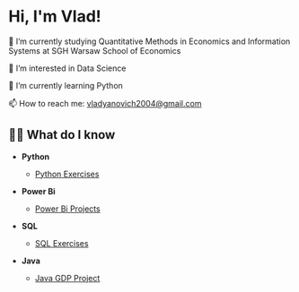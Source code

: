 <h1>Hi, I'm Vlad!</h1>
🔭 I’m currently studying Quantitative Methods in Economics and Information Systems at SGH Warsaw School of Economics


👀 I’m interested in Data Science
  
🌱 I’m currently learning Python
  
📫 How to reach me: vladyanovich2004@gmail.com

<h2>👨‍💻 What do I know</h2>

- <b>Python</b>
  - [Python Exercises](https://github.com/VladYanovich/Python_exercises)

- <b>Power Bi</b>
  - [Power Bi Projects](https://github.com/VladYanovich/PowerBI_exercises)

- <b>SQL</b>
  - [SQL Exercises](https://github.com/VladYanovich/sql_exercises)

- <b>Java</b>
  - [Java GDP Project](https://github.com/VladYanovich/Java_GDP_project)

<!---
VladYanovich/VladYanovich is a ✨ special ✨ repository because its `README.md` (this file) appears on your GitHub profile.
You can click the Preview link to take a look at your changes.
--->
